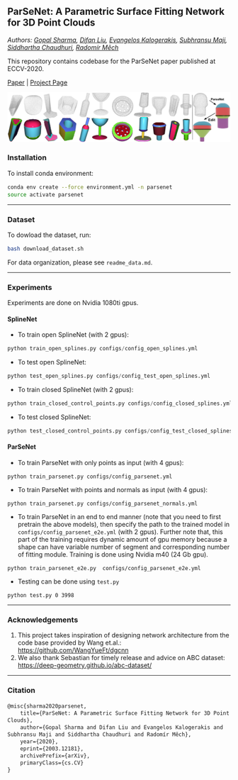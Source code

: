 ## ParSeNet: A Parametric Surface Fitting Network for 3D Point Clouds
*Authors: [Gopal Sharma](https://hippogriff.github.io/), [Difan Liu](https://people.cs.umass.edu/~dliu/), [Evangelos Kalogerakis](https://people.cs.umass.edu/~kalo/), [Subhransu Maji](https://people.cs.umass.edu/~smaji/), [Siddhartha Chaudhuri](https://www.cse.iitb.ac.in/~sidch/), [Radomír Měch](https://research.adobe.com/person/radomir-mech/)*

This repository contains codebase for the ParSeNet paper published at ECCV-2020.

[Paper](https://arxiv.org/pdf/2003.12181.pdf) | [Project Page](https://hippogriff.github.io/parsenet/)

![](images/parsenet-gallery.jpg )



### Installation

To install conda environment:

```bash
conda env create --force environment.yml -n parsenet
source activate parsenet
```

------



### Dataset

To dowload the dataset, run:

```bash
bash download_dataset.sh
```
For data organization, please see `readme_data.md`.

------



### Experiments

Experiments are done on Nvidia 1080ti gpus.

#### SplineNet

* To train open SplineNet (with 2 gpus):

```python
python train_open_splines.py configs/config_open_splines.yml
```

* To test open SplineNet:

```python
python test_open_splines.py configs/config_test_open_splines.yml
```

* To train closed SplineNet (with 2 gpus):

```python
python train_closed_control_points.py configs/config_closed_splines.yml
```

* To test closed SplineNet:

```python
python test_closed_control_points.py configs/config_test_closed_splines.yml
```



#### ParSeNet

- To train ParseNet with only points as input (with 4 gpus):

```
python train_parsenet.py configs/config_parsenet.yml
```

* To train ParseNet with points and normals as input (with 4 gpus):

```
python train_parsenet.py configs/config_parsenet_normals.yml
```

* To train ParseNet in an end to end manner (note that you need to first pretrain the above models), then specify the path to the trained model in `configs/config_parsenet_e2e.yml` (with 2 gpus). Further note that, this part of the training requires dynamic amount of gpu memory because a shape can have variable number of segment and corresponding number of fitting module. Training is done using Nvidia m40 (24 Gb gpu).

```
python train_parsenet_e2e.py  configs/config_parsenet_e2e.yml
```

* Testing can be done using `test.py`
```
python test.py 0 3998
```
------



### Acknowledgements

1. This project takes inspiration of designing network architecture from the code base provided by Wang et.al.: https://github.com/WangYueFt/dgcnn
2. We also thank Sebastian for timely release and advice on ABC dataset: https://deep-geometry.github.io/abc-dataset/

------



### Citation

```
@misc{sharma2020parsenet,
    title={ParSeNet: A Parametric Surface Fitting Network for 3D Point Clouds},
    author={Gopal Sharma and Difan Liu and Evangelos Kalogerakis and Subhransu Maji and Siddhartha Chaudhuri and Radomír Měch},
    year={2020},
    eprint={2003.12181},
    archivePrefix={arXiv},
    primaryClass={cs.CV}
}
```
